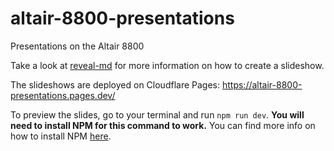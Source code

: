 # altair-8800-presentations

Presentations on the Altair 8800

Take a look at [reveal-md](https://github.com/webpro/reveal-md#readme) for more information on how to create a slideshow.

The slideshows are deployed on Cloudflare Pages: https://altair-8800-presentations.pages.dev/

To preview the slides, go to your terminal and run `npm run dev`.
**You will need to install NPM for this command to work.** You can find more info on how to install NPM [here](https://nodejs.dev/en/learn/how-to-install-nodejs/).
